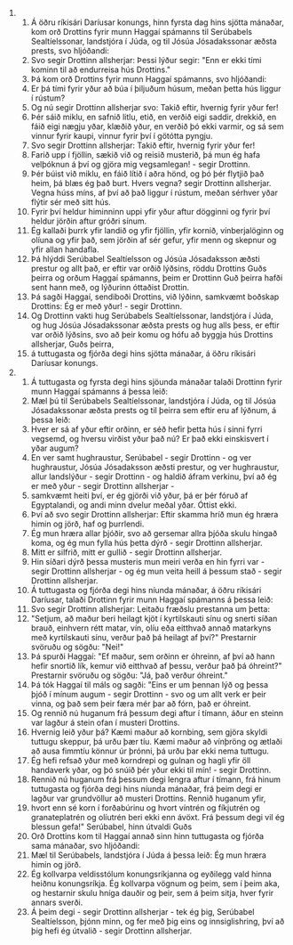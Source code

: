 <ol>
  <li>
    <ol>
      <li>Á öðru ríkisári Daríusar konungs, hinn fyrsta dag hins sjötta mánaðar, kom orð Drottins fyrir munn Haggaí spámanns til Serúbabels Sealtíelssonar, landstjóra í Júda, og til Jósúa Jósadakssonar æðsta prests, svo hljóðandi:</li>
      <li>Svo segir Drottinn allsherjar: Þessi lýður segir: "Enn er ekki tími kominn til að endurreisa hús Drottins."</li>
      <li>Þá kom orð Drottins fyrir munn Haggaí spámanns, svo hljóðandi:</li>
      <li>Er þá tími fyrir yður að búa í þiljuðum húsum, meðan þetta hús liggur í rústum?</li>
      <li>Og nú segir Drottinn allsherjar svo: Takið eftir, hvernig fyrir yður fer!</li>
      <li>Þér sáið miklu, en safnið litlu, etið, en verðið eigi saddir, drekkið, en fáið eigi nægju yðar, klæðið yður, en verðið þó ekki varmir, og sá sem vinnur fyrir kaupi, vinnur fyrir því í götótta pyngju.</li>
      <li>Svo segir Drottinn allsherjar: Takið eftir, hvernig fyrir yður fer!</li>
      <li>Farið upp í fjöllin, sækið við og reisið musterið, þá mun ég hafa velþóknun á því og gjöra mig vegsamlegan! - segir Drottinn.</li>
      <li>Þér búist við miklu, en fáið lítið í aðra hönd, og þó þér flytjið það heim, þá blæs ég það burt. Hvers vegna? segir Drottinn allsherjar. Vegna húss míns, af því að það liggur í rústum, meðan sérhver yðar flýtir sér með sitt hús.</li>
      <li>Fyrir því heldur himinninn uppi yfir yður aftur dögginni og fyrir því heldur jörðin aftur gróðri sínum.</li>
      <li>Ég kallaði þurrk yfir landið og yfir fjöllin, yfir kornið, vínberjalöginn og olíuna og yfir það, sem jörðin af sér gefur, yfir menn og skepnur og yfir allan handafla.</li>
      <li>Þá hlýddi Serúbabel Sealtíelsson og Jósúa Jósadaksson æðsti prestur og allt það, er eftir var orðið lýðsins, röddu Drottins Guðs þeirra og orðum Haggaí spámanns, þeim er Drottinn Guð þeirra hafði sent hann með, og lýðurinn óttaðist Drottin.</li>
      <li>Þá sagði Haggaí, sendiboði Drottins, við lýðinn, samkvæmt boðskap Drottins: Ég er með yður! - segir Drottinn.</li>
      <li>Og Drottinn vakti hug Serúbabels Sealtíelssonar, landstjóra í Júda, og hug Jósúa Jósadakssonar æðsta prests og hug alls þess, er eftir var orðið lýðsins, svo að þeir komu og hófu að byggja hús Drottins allsherjar, Guðs þeirra,</li>
      <li>á tuttugasta og fjórða degi hins sjötta mánaðar, á öðru ríkisári Daríusar konungs.</li>
    </ol>
  </li>
  <li>
    <ol>
      <li>Á tuttugasta og fyrsta degi hins sjöunda mánaðar talaði Drottinn fyrir munn Haggaí spámanns á þessa leið:</li>
      <li>Mæl þú til Serúbabels Sealtíelssonar, landstjóra í Júda, og til Jósúa Jósadakssonar æðsta prests og til þeirra sem eftir eru af lýðnum, á þessa leið:</li>
      <li>Hver er sá af yður eftir orðinn, er séð hefir þetta hús í sinni fyrri vegsemd, og hversu virðist yður það nú? Er það ekki einskisvert í yðar augum?</li>
      <li>En ver samt hughraustur, Serúbabel - segir Drottinn - og ver hughraustur, Jósúa Jósadaksson æðsti prestur, og ver hughraustur, allur landslýður - segir Drottinn - og haldið áfram verkinu, því að ég er með yður - segir Drottinn allsherjar -</li>
      <li>samkvæmt heiti því, er ég gjörði við yður, þá er þér fóruð af Egyptalandi, og andi minn dvelur meðal yðar. Óttist ekki.</li>
      <li>Því að svo segir Drottinn allsherjar: Eftir skamma hríð mun ég hræra himin og jörð, haf og þurrlendi.</li>
      <li>Ég mun hræra allar þjóðir, svo að gersemar allra þjóða skulu hingað koma, og ég mun fylla hús þetta dýrð - segir Drottinn allsherjar.</li>
      <li>Mitt er silfrið, mitt er gullið - segir Drottinn allsherjar.</li>
      <li>Hin síðari dýrð þessa musteris mun meiri verða en hin fyrri var - segir Drottinn allsherjar - og ég mun veita heill á þessum stað - segir Drottinn allsherjar.</li>
      <li>Á tuttugasta og fjórða degi hins níunda mánaðar, á öðru ríkisári Daríusar, talaði Drottinn fyrir munn Haggaí spámanns á þessa leið:</li>
      <li>Svo segir Drottinn allsherjar: Leitaðu fræðslu prestanna um þetta:</li>
      <li>"Setjum, að maður beri heilagt kjöt í kyrtilskauti sínu og snerti síðan brauð, einhvern rétt matar, vín, olíu eða eitthvað annað matarkyns með kyrtilskauti sínu, verður það þá heilagt af því?" Prestarnir svöruðu og sögðu: "Nei!"</li>
      <li>Þá spurði Haggaí: "Ef maður, sem orðinn er óhreinn, af því að hann hefir snortið lík, kemur við eitthvað af þessu, verður það þá óhreint?" Prestarnir svöruðu og sögðu: "Já, það verður óhreint."</li>
      <li>Þá tók Haggaí til máls og sagði: "Eins er um þennan lýð og þessa þjóð í mínum augum - segir Drottinn - svo og um allt verk er þeir vinna, og það sem þeir færa mér þar að fórn, það er óhreint.</li>
      <li>Og rennið nú huganum frá þessum degi aftur í tímann, áður en steinn var lagður á stein ofan í musteri Drottins.</li>
      <li>Hvernig leið yður þá? Kæmi maður að kornbing, sem gjöra skyldi tuttugu skeppur, þá urðu þær tíu. Kæmi maður að vínþröng og ætlaði að ausa fimmtíu könnur úr þrónni, þá urðu þar ekki nema tuttugu.</li>
      <li>Ég hefi refsað yður með korndrepi og gulnan og hagli yfir öll handaverk yðar, og þó snúið þér yður ekki til mín! - segir Drottinn.</li>
      <li>Rennið nú huganum frá þessum degi lengra aftur í tímann, frá hinum tuttugasta og fjórða degi hins níunda mánaðar, frá þeim degi er lagður var grundvöllur að musteri Drottins. Rennið huganum yfir,</li>
      <li>hvort enn sé korn í forðabúrinu og hvort víntrén og fíkjutrén og granateplatrén og olíutrén beri ekki enn ávöxt. Frá þessum degi vil ég blessun gefa!" Serúbabel, hinn útvaldi Guðs</li>
      <li>Orð Drottins kom til Haggaí annað sinn hinn tuttugasta og fjórða sama mánaðar, svo hljóðandi:</li>
      <li>Mæl til Serúbabels, landstjóra í Júda á þessa leið: Ég mun hræra himin og jörð.</li>
      <li>Ég kollvarpa veldisstólum konungsríkjanna og eyðilegg vald hinna heiðnu konungsríkja. Ég kollvarpa vögnum og þeim, sem í þeim aka, og hestarnir skulu hníga dauðir og þeir, sem á þeim sitja, hver fyrir annars sverði.</li>
      <li>Á þeim degi - segir Drottinn allsherjar - tek ég þig, Serúbabel Sealtíelsson, þjónn minn, og fer með þig eins og innsiglishring, því að þig hefi ég útvalið - segir Drottinn allsherjar.</li>
    </ol>
  </li>
</ol>